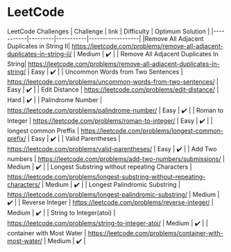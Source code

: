 # LeetCode
LeetCode Challenges
| Challenge | link | Difficulty | Optimum Solution |
|-----------|---------|-----------|------------------|
|Remove All Adjacent Duplicates in String II| https://leetcode.com/problems/remove-all-adjacent-duplicates-in-string-ii/ | Medium | ✔️ |
| Remove All Adjacent Duplicates In String| https://leetcode.com/problems/remove-all-adjacent-duplicates-in-string/ | Easy | ✔️ | 
| Uncommon Words from Two Sentences | https://leetcode.com/problems/uncommon-words-from-two-sentences/ | Easy | ✔️ |
| Edit Distance | https://leetcode.com/problems/edit-distance/ | Hard | ✔️ |
| Palindrome Number | https://leetcode.com/problems/palindrome-number/ | Easy | ✔️ |
| Roman to Integer | https://leetcode.com/problems/roman-to-integer/ | Easy | ✔️ |
| longest common Preffix | https://leetcode.com/problems/longest-common-prefix/ | Easy | ✔️ |
| Valid Parentheses | https://leetcode.com/problems/valid-parentheses/ | Easy | ✔️ |
| Add Two numbers | https://leetcode.com/problems/add-two-numbers/submissions/ | Medium | ✔️ |
| Longest Substring without repeating Characters | https://leetcode.com/problems/longest-substring-without-repeating-characters/ | Medium | ✔️ |
| Longest Palindromic Substring | https://leetcode.com/problems/longest-palindromic-substring/ | Medium | ✔️ |
| Reverse Integer | https://leetcode.com/problems/reverse-integer/ | Medium | ✔️ |
| String to Integer(atoi) | https://leetcode.com/problems/string-to-integer-atoi/ | Medium | ✔️ |
| container with Most Water | https://leetcode.com/problems/container-with-most-water/ | Medium | ✔️ |




